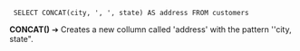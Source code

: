      SELECT CONCAT(city, ', ', state) AS address FROM customers       
**CONCAT()** ➔ Creates a new collumn called 'address' with the pattern ''city, state".